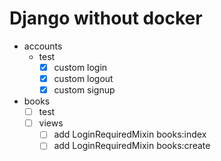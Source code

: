 # Django without docker

- accounts
    - test
        - [x] custom login
        - [x] custom logout
        - [x] custom signup

- books
    - [ ] test
    - [ ] views
        - [ ] add LoginRequiredMixin books:index
        - [ ] add LoginRequiredMixin books:create
